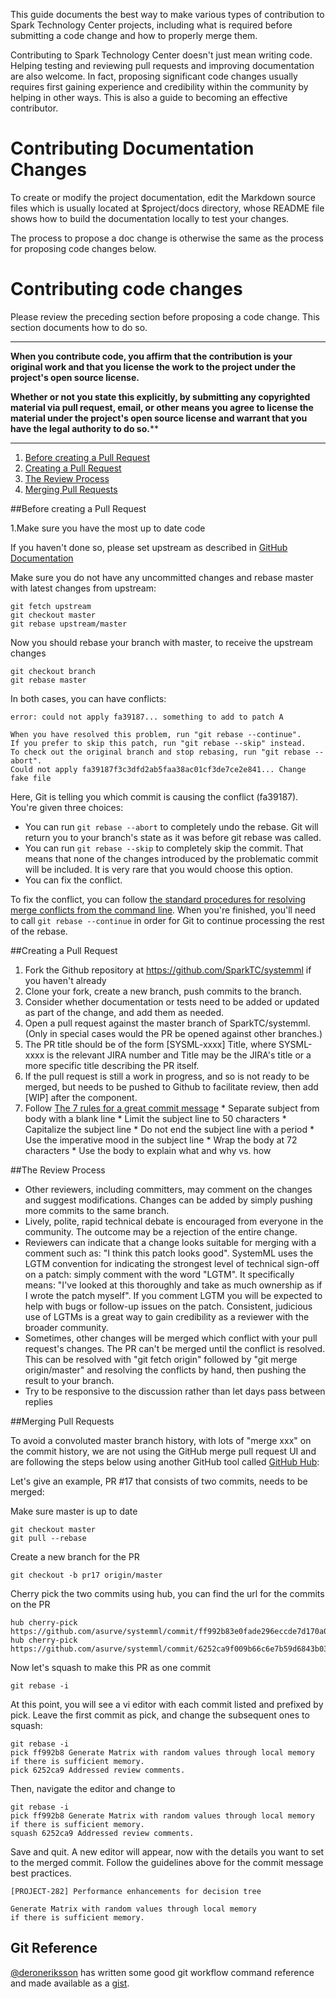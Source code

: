 This guide documents the best way to make various types of contribution to Spark Technology Center projects, including what is required before submitting a code change and how to properly merge them.

Contributing to Spark Technology Center doesn't just mean writing code. Helping testing and reviewing pull requests and improving documentation are also welcome. In fact, proposing significant code changes usually requires first gaining experience and credibility within the community by helping in other ways. This is also a guide to becoming an effective contributor.

# Contributing Documentation Changes

To create or modify the project documentation, edit the Markdown source files which is usually located at $project/docs directory, whose README file shows how to build the documentation locally to test your changes.

The process to propose a doc change is otherwise the same as the process for proposing code changes below.

# Contributing code changes

Please review the preceding section before proposing a code change. This section documents how to do so.

***
**When you contribute code, you affirm that the contribution is your original work and that you license the work to the project under the project's open source license.**

**Whether or not you state this explicitly, by submitting any copyrighted material via pull request, email, or other means you agree to license the material under the project's open source license and warrant that you have the legal authority to do so.****
***

1. [Before creating a Pull Request](#Before+creating+a+Pull+Request)
2. [Creating a Pull Request](#Creating+a+Pull+Request)
3. [The Review Process](#The+Review+Process)
4. [Merging Pull Requests](#Merging+Pull+Requests)

##Before creating a Pull Request

1.Make sure you have the most up to date code

If you haven't done so, please set upstream as described in [GitHub Documentation](https://help.github.com/articles/configuring-a-remote-for-a-fork/)

Make sure you do not have any uncommitted changes and rebase master with latest changes from upstream:

```
git fetch upstream
git checkout master
git rebase upstream/master
```

Now you should rebase your branch with master, to receive the upstream changes

```
git checkout branch
git rebase master
```


In both cases, you can have conflicts:

```
error: could not apply fa39187... something to add to patch A

When you have resolved this problem, run "git rebase --continue".
If you prefer to skip this patch, run "git rebase --skip" instead.
To check out the original branch and stop rebasing, run "git rebase --abort".
Could not apply fa39187f3c3dfd2ab5faa38ac01cf3de7ce2e841... Change fake file
```

Here, Git is telling you which commit is causing the conflict (fa39187). You're given three choices:

* You can run `git rebase --abort` to completely undo the rebase. Git will return you to your branch's state as it was before git rebase was called.
* You can run `git rebase --skip` to completely skip the commit. That means that none of the changes introduced by the problematic commit will be included. It is very rare that you would choose this option.
* You can fix the conflict.

To fix the conflict, you can follow [the standard procedures for resolving merge conflicts from the command line](https://help.github.com/articles/resolving-a-merge-conflict-from-the-command-line). When you're finished, you'll need to call `git rebase --continue` in order for Git to continue processing the rest of the rebase.

##Creating a Pull Request

1. Fork the Github repository at https://github.com/SparkTC/systemml if you haven't already
1. Clone your fork, create a new branch, push commits to the branch.
1. Consider whether documentation or tests need to be added or updated as part of the change, and add them as needed.
1. Open a pull request against the master branch of SparkTC/systemml. (Only in special cases would the PR be opened against other branches.)
  1. The PR title should be of the form [SYSML-xxxx] Title, where SYSML-xxxx is the relevant JIRA number and Title may be the JIRA's title or a more specific title describing the PR itself.
  1. If the pull request is still a work in progress, and so is not ready to be merged, but needs to be pushed to Github to facilitate review, then add [WIP] after the component.
  1. Follow [The 7 rules for a great commit message](http://chris.beams.io/posts/git-commit/)
    * Separate subject from body with a blank line
    * Limit the subject line to 50 characters
    * Capitalize the subject line
    * Do not end the subject line with a period
    * Use the imperative mood in the subject line
    * Wrap the body at 72 characters
    * Use the body to explain what and why vs. how

##The Review Process

* Other reviewers, including committers, may comment on the changes and suggest modifications. Changes can be added by simply pushing more commits to the same branch.
* Lively, polite, rapid technical debate is encouraged from everyone in the community. The outcome may be a rejection of the entire change.
* Reviewers can indicate that a change looks suitable for merging with a comment such as: "I think this patch looks good". SystemML uses the LGTM convention for indicating the strongest level of technical sign-off on a patch: simply comment with the word "LGTM". It specifically means: "I've looked at this thoroughly and take as much ownership as if I wrote the patch myself". If you comment LGTM you will be expected to help with bugs or follow-up issues on the patch. Consistent, judicious use of LGTMs is a great way to gain credibility as a reviewer with the broader community.
* Sometimes, other changes will be merged which conflict with your pull request's changes. The PR can't be merged until the conflict is resolved. This can be resolved with "git fetch origin" followed by "git merge origin/master" and resolving the conflicts by hand, then pushing the result to your branch.
* Try to be responsive to the discussion rather than let days pass between replies

##Merging Pull Requests

To avoid a convoluted master branch history, with lots of "merge xxx" on the commit history, we are not using the GitHub merge pull request UI and are following the steps below using another GitHub tool called [GitHub Hub](https://github.com/github/hub/releases):

Let's give an example, PR #17 that consists of two commits, needs to be merged:

Make sure master is up to date

```
git checkout master
git pull --rebase
```
Create a new branch for the PR

```
git checkout -b pr17 origin/master
```

Cherry pick the two commits using hub, you can find the url for the commits on the PR

```
hub cherry-pick https://github.com/asurve/systemml/commit/ff992b83e0fade296eccde7d170a0b9900a8916c
hub cherry-pick https://github.com/asurve/systemml/commit/6252ca9f009b66c6e7b59d6843b03355c6d20e51
```

Now let's squash to make this PR as one commit

```
git rebase -i
```

At this point, you will see a vi editor with each commit listed and prefixed by pick. Leave the first commit as pick, and change the subsequent ones to squash:

```
git rebase -i
pick ff992b8 Generate Matrix with random values through local memory if there is sufficient memory.
pick 6252ca9 Addressed review comments.
```

Then, navigate the editor and change to

```
git rebase -i
pick ff992b8 Generate Matrix with random values through local memory if there is sufficient memory.
squash 6252ca9 Addressed review comments.
```

Save and quit.
A new editor will appear, now with the details you want to set to the merged commit. Follow the guidelines above for the commit message best practices.

```
[PROJECT-282] Performance enhancements for decision tree

Generate Matrix with random values through local memory
if there is sufficient memory.
```

## Git Reference

[@deroneriksson](https://github.com/deroneriksson) has written some good git workflow command reference and made available as a [gist](https://gist.github.com/deroneriksson/e0d6d0634f3388f0df5e).

